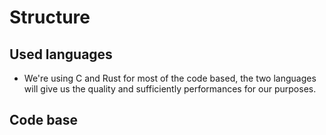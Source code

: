 # Structure

## Used languages

- We're using C and Rust for most of the code based, the two languages will give us the quality and sufficiently performances for our purposes.

## Code base
